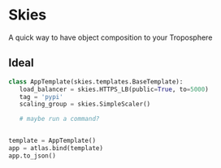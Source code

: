 # Skies

A quick way to have object composition to your Troposphere

## Ideal

```python
class AppTemplate(skies.templates.BaseTemplate):
   load_balancer = skies.HTTPS_LB(public=True, to=5000)
   tag = 'pypi'
   scaling_group = skies.SimpleScaler()

   # maybe run a command?


template = AppTemplate()
app = atlas.bind(template)
app.to_json()
```
